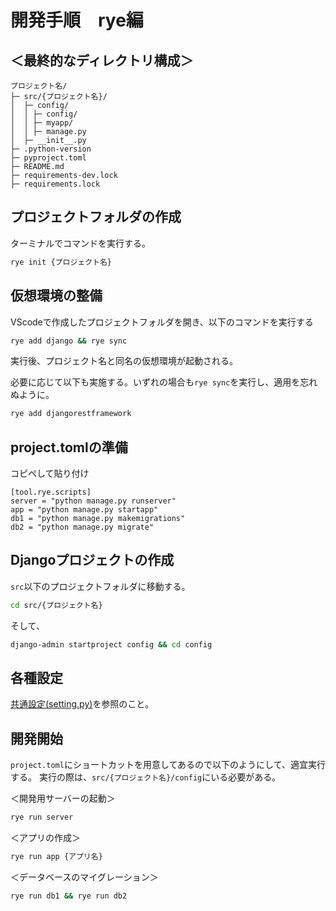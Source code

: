 # 開発手順　rye編

## ＜最終的なディレクトリ構成＞

```
プロジェクト名/
├─ src/{プロジェクト名}/
│  ├─ config/
│  │ ├─ config/
│  │ ├─ myapp/
│  │ ├─ manage.py
│  ├─ __init__.py
├─ .python-version
├─ pyproject.toml
├─ README.md
├─ requirements-dev.lock
├─ requirements.lock
```

## プロジェクトフォルダの作成

ターミナルでコマンドを実行する。

```bash
rye init {プロジェクト名}
```

## 仮想環境の整備

VScodeで作成したプロジェクトフォルダを開き、以下のコマンドを実行する

```bash
rye add django && rye sync
```
実行後、プロジェクト名と同名の仮想環境が起動される。

必要に応じて以下も実施する。いずれの場合も`rye sync`を実行し、適用を忘れぬように。

```bash
rye add djangorestframework
```

## project.tomlの準備

コピペして貼り付け

```
[tool.rye.scripts]
server = "python manage.py runserver"
app = "python manage.py startapp"
db1 = "python manage.py makemigrations"
db2 = "python manage.py migrate"
```

## Djangoプロジェクトの作成

`src`以下のプロジェクトフォルダに移動する。

```bash
cd src/{プロジェクト名}
```

そして、

```bash
django-admin startproject config && cd config
```

## 各種設定

[共通設定(setting.py)](dev-setting-py.md)を参照のこと。

## 開発開始

`project.toml`にショートカットを用意してあるので以下のようにして、適宜実行する。
実行の際は、`src/{プロジェクト名}/config`にいる必要がある。

＜開発用サーバーの起動＞
```bash
rye run server
```

＜アプリの作成＞
```bash
rye run app {アプリ名}
```

＜データベースのマイグレーション＞
```bash
rye run db1 && rye run db2
```

